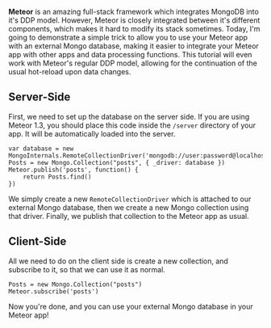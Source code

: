**Meteor** is an amazing full-stack framework which integrates MongoDB into it's DDP model. However, Meteor is closely integrated between it's different components, which makes it hard to modify its stack sometimes. Today, I'm going to demonstrate a simple trick to allow you to use your Meteor app with an external Mongo database, making it easier to integrate your Meteor app with other apps and data processing functions. This tutorial will even work with Meteor's regular DDP model, allowing for the continuation of the usual hot-reload upon data changes.

## Server-Side
First, we need to set up the database on the server side. If you are using Meteor 1.3, you should place this code inside the `/server` directory of your app. It will be automatically loaded into the server. 

```
var database = new MongoInternals.RemoteCollectionDriver('mongodb://user:password@localhost:27017/myapp')
Posts = new Mongo.Collection("posts", { _driver: database })
Meteor.publish('posts', function() {
    return Posts.find()
})
```

We simply create a new `RemoteCollectionDriver` which is attached to our external Mongo database, then we create a new Mongo collection using that driver. Finally, we publish that collection to the Meteor app as usual.

## Client-Side
All we need to do on the client side is create a new collection, and subscribe to it, so that we can use it as normal.

```
Posts = new Mongo.Collection("posts")
Meteor.subscribe('posts')
```

Now you're done, and you can use your external Mongo database in your Meteor app!